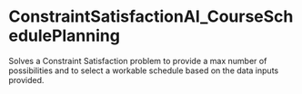 # ConstraintSatisfactionAI_CourseSchedulePlanning

Solves a Constraint Satisfaction problem to provide a max number of possibilities 
and to select a workable schedule based on the data inputs provided. 
